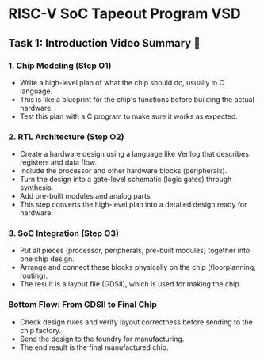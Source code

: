 # RISC-V SoC Tapeout Program VSD 

## Task 1: Introduction Video Summary 📖

### 1. Chip Modeling (Step O1)  
- Write a high-level plan of what the chip should do, usually in C language.  
- This is like a blueprint for the chip's functions before building the actual hardware.  
- Test this plan with a C program to make sure it works as expected.  

### 2. RTL Architecture (Step O2)  
- Create a hardware design using a language like Verilog that describes registers and data flow.  
- Include the processor and other hardware blocks (peripherals).  
- Turn the design into a gate-level schematic (logic gates) through synthesis.  
- Add pre-built modules and analog parts.  
- This step converts the high-level plan into a detailed design ready for hardware.  

### 3. SoC Integration (Step O3)  
- Put all pieces (processor, peripherals, pre-built modules) together into one chip design.  
- Arrange and connect these blocks physically on the chip (floorplanning, routing).  
- The result is a layout file (GDSII), which is used for making the chip.  

### Bottom Flow: From GDSII to Final Chip  
- Check design rules and verify layout correctness before sending to the chip factory.  
- Send the design to the foundry for manufacturing.  
- The end result is the final manufactured chip.  

